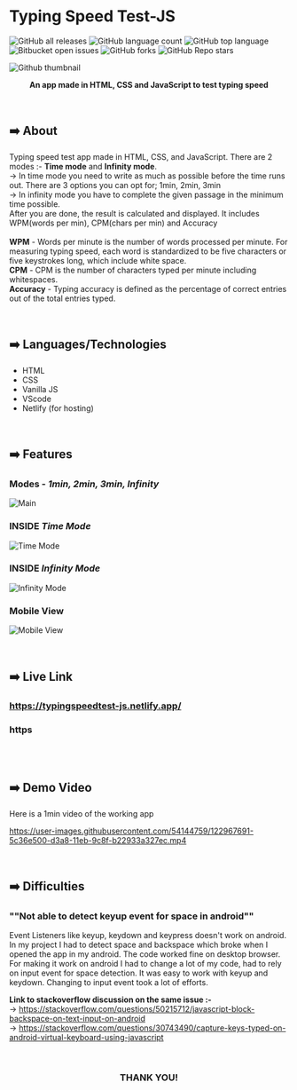 # Typing Speed Test-JS
![GitHub all releases](https://img.shields.io/github/downloads/Yashwanthreddy/TypingSpeedTest-JS/total)
![GitHub language count](https://img.shields.io/github/languages/count/Yashwanthreddy/TypingSpeedTest-JS) 
![GitHub top language](https://img.shields.io/github/languages/top/Yashwanthreddy/TypingSpeedTest-JS?color=yellow) 
![Bitbucket open issues](https://img.shields.io/bitbucket/issues/Yashwanthreddy/TypingSpeedTest-JS)
![GitHub forks](https://img.shields.io/github/forks/Yashwanthreddy/TypingSpeedTest-JS?style=social)
![GitHub Repo stars](https://img.shields.io/github/stars/Yashwanthreddy/TypingSpeedTest-JS?style=social)

![Github thumbnail](https://user-images.githubusercontent.com/54144759/122932054-0a339680-d38b-11eb-8123-dc8703770109.JPG)

<p align = "center"><b>An app made in HTML, CSS and JavaScript to test typing speed</b></p>
<br>

## ➡️ About
Typing speed test app made in HTML, CSS, and JavaScript. There are 2 modes :- **Time mode** and **Infinity mode**. <br>
-> In time mode you need to write as much as possible before the time runs out. There are 3 options you can opt for; 1min, 2min, 3min <br>
-> In infinity mode you have to complete the given passage in the minimum time possible.<br>
After you are done, the result is calculated and displayed. It includes WPM(words per min), CPM(chars per min) and Accuracy<br><br>
**WPM** - Words per minute is the number of words processed per minute. For measuring typing speed, each word is standardized to be five characters or five keystrokes long, which include white space.<br>
**CPM** - CPM is the number of characters typed per minute including whitespaces.<br>
**Accuracy** - Typing accuracy is defined as the percentage of correct entries out of the total entries typed. <br>

<br>

## ➡️ Languages/Technologies
- HTML
- CSS 
- Vanilla JS
- VScode
- Netlify (for hosting)

<br>

## ➡️ Features

### Modes - _1min, 2min, 3min, Infinity_
![Main](https://media.giphy.com/media/wKoPDy4mp8Lr6IJ9ce/giphy.gif)

### INSIDE _Time Mode_
![Time Mode](https://media.giphy.com/media/sqLvRbZ48HqqfzIOuq/giphy.gif)

### INSIDE _Infinity Mode_
![Infinity Mode](https://media.giphy.com/media/aOpz2JvEjQuyu98CoV/giphy.gif)

### Mobile View
![Mobile View](https://media.giphy.com/media/t9yZHeYOOhY61mHfZB/giphy.gif)
<br>

<br>


## ➡️ Live Link
### https://typingspeedtest-js.netlify.app/
### https

<br>

<br>

## ➡️ Demo Video
Here is a 1min video of the working app

https://user-images.githubusercontent.com/54144759/122967691-5c36e500-d3a8-11eb-9c8f-b22933a327ec.mp4

<br>

## ➡️ Difficulties
### ""Not able to detect keyup event for space in android""
Event Listeners like keyup, keydown and keypress doesn't work on android. In my project I had to detect space and backspace which broke when I opened the app in my android. The code worked fine on desktop browser. For making it work on android I had to change a lot of my code, had to rely on input event for space detection. It was easy to work with keyup and keydown. Changing to input event took a lot of efforts.

**Link to stackoverflow discussion on the same issue :-**  <br>
-> https://stackoverflow.com/questions/50215712/javascript-block-backspace-on-text-input-on-android <br>
-> https://stackoverflow.com/questions/30743490/capture-keys-typed-on-android-virtual-keyboard-using-javascript

<br>

<h3 align="center">THANK YOU!</h3>

